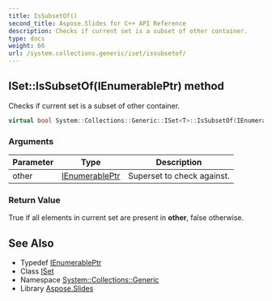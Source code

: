 ```yaml
---
title: IsSubsetOf()
second_title: Aspose.Slides for C++ API Reference
description: Checks if current set is a subset of other container.
type: docs
weight: 66
url: /system.collections.generic/iset/issubsetof/
---
```

## ISet::IsSubsetOf(IEnumerablePtr) method


Checks if current set is a subset of other container.

```cpp
virtual bool System::Collections::Generic::ISet<T>::IsSubsetOf(IEnumerablePtr other)=0
```


### Arguments

| Parameter | Type | Description |
| --- | --- | --- |
| other | [IEnumerablePtr](../ienumerableptr/) | Superset to check against. |

### Return Value

True if all elements in current set are present in **other**, false otherwise.

## See Also

* Typedef [IEnumerablePtr](../ienumerableptr/)
* Class [ISet](../)
* Namespace [System::Collections::Generic](../../)
* Library [Aspose.Slides](../../../)